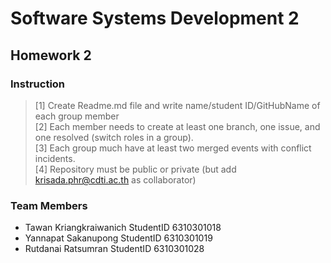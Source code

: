 # Software Systems Development 2
## Homework 2

### Instruction
> [1] Create Readme.md file and write name/student ID/GitHubName of each group member \
> [2] Each member needs to create at least one branch, one issue, and one resolved (switch roles in a group). \
> [3] Each group much have at least two merged events with conflict incidents. \
> [4] Repository must be public or private (but add krisada.phr@cdti.ac.th as collaborator)
### Team Members
- Tawan Kriangkraiwanich StudentID 6310301018
- Yannapat Sakanupong StudentID 6310301019
- Rutdanai Ratsumran StudentID 6310301028
